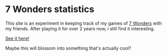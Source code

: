 # 7 Wonders statistics

This site is an experiment in keeping track of my games of [7 Wonders](http://www.rprod.com/index.php?page=description-22) with my friends. After playing it for over 2 years now, i still find it interesting.

[See it here!](http://jugglingnutcase.github.io/7wonders)

Maybe this will blossom into something that's actually cool?

